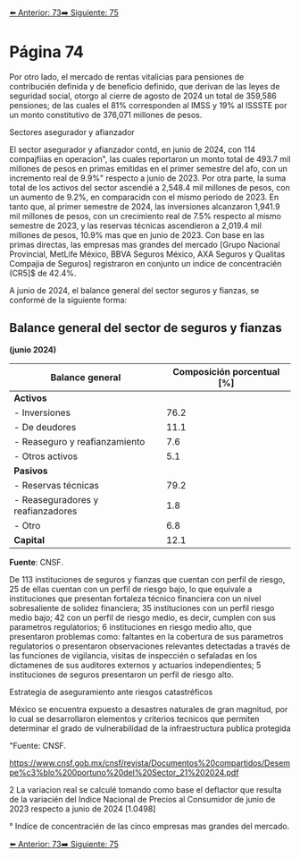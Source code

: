 [⬅️ Anterior: 73](./73.md)[➡️ Siguiente: 75](./75.md)

# Página 74


Por otro lado, el mercado de rentas vitalicias para pensiones de contribucién definida y de beneficio definido,
que derivan de las leyes de seguridad social, otorgo al cierre de agosto de 2024 un total de 359,586 pensiones;
de las cuales el 81% corresponden al IMSS y 19% al ISSSTE por un monto constitutivo de 376,071 millones de
pesos.

Sectores asegurador y afianzador

El sector asegurador y afianzador contd, en junio de 2024, con 114 compajfiias en operacion", las cuales
reportaron un monto total de 493.7 mil millones de pesos en primas emitidas en el primer semestre del afo,
con un incremento real de 9.9%" respecto a junio de 2023. Por otra parte, la suma total de los activos del sector
ascendié a 2,548.4 mil millones de pesos, con un aumento de 9.2%, en comparacidn con el mismo periodo de
2023. En tanto que, al primer semestre de 2024, las inversiones alcanzaron 1,941.9 mil millones de pesos, con un
crecimiento real de 7.5% respecto al mismo semestre de 2023, y las reservas técnicas ascendieron a 2,019.4 mil
millones de pesos, 10.9% mas que en junio de 2023. Con base en las primas directas, las empresas mas grandes
del mercado [Grupo Nacional Provincial, MetLife México, BBVA Seguros México, AXA Seguros y Qualitas
Compajia de Seguros] registraron en conjunto un indice de concentracién (CR5]$ de 42.4%.

A junio de 2024, el balance general del sector seguros y fianzas, se conformé de la siguiente forma:

## Balance general del sector de seguros y fianzas  
**(junio 2024)**

| **Balance general**         | **Composición porcentual [%]** |
|------------------------------|--------------------------------|
| **Activos**                 |                                |
| - Inversiones               | 76.2                          |
| - De deudores               | 11.1                          |
| - Reaseguro y reafianzamiento | 7.6                        |
| - Otros activos             | 5.1                           |
| **Pasivos**                 |                                |
| - Reservas técnicas         | 79.2                          |
| - Reaseguradores y reafianzadores | 1.8                    |
| - Otro                      | 6.8                           |
| **Capital**                 | 12.1                          |

**Fuente**: CNSF.


De 113 instituciones de seguros y fianzas que cuentan con perfil de riesgo, 25 de ellas cuentan con un perfil de
riesgo bajo, lo que equivale a instituciones que presentan fortaleza técnico financiera con un nivel sobresaliente
de solidez financiera; 35 instituciones con un perfil riesgo medio bajo; 42 con un perfil de riesgo medio, es
decir, cumplen con sus parametros regulatorios; 6 instituciones en riesgo medio alto, que presentaron
problemas como: faltantes en la cobertura de sus parametros regulatorios o presentaron observaciones
relevantes detectadas a través de las funciones de vigilancia, visitas de inspeccién o sefaladas en los
dictamenes de sus auditores externos y actuarios independientes; 5 instituciones de seguros presentaron un
perfil de riesgo alto.

Estrategia de aseguramiento ante riesgos catastréficos

México se encuentra expuesto a desastres naturales de gran magnitud, por lo cual se desarrollaron elementos
y criterios tecnicos que permiten determinar el grado de vulnerabilidad de la infraestructura publica protegida

"Fuente: CNSF.

https://www.cnsf.gob.mx/cnsf/revista/Documentos%20compartidos/Desempe%c3%blo%200portuno%20del%20Sector_21%202024.pdf

2 La variacion real se calculé tomando como base el deflactor que resulta de la variacién del Indice Nacional de Precios al Consumidor de
junio de 2023 respecto a junio de 2024 [1.0498]

° Indice de concentracién de las cinco empresas mas grandes del mercado.

[⬅️ Anterior: 73](./73.md)[➡️ Siguiente: 75](./75.md)